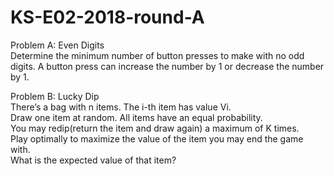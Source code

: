 # KS-E02-2018-round-A
Problem A: Even Digits  
Determine the minimum number of button presses to make with no odd digits. A button press can increase the number by 1 or decrease the number by 1.  

Problem B: Lucky Dip  
There’s a bag with n items. The i-th item has value Vi.  
Draw one item at random. All items have an equal probability.  
You may redip(return the item and draw again) a maximum of K times.  
Play optimally to maximize the value of the item you may end the game with.   
What is the expected value of that item?  
